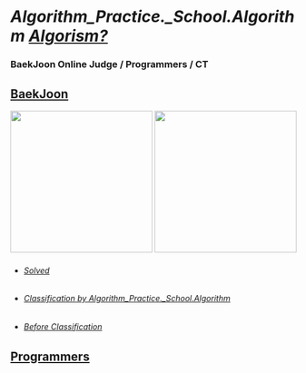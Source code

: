 # *Algorithm_Practice._School.Algorithm  [Algorism?](https://mattlee.tistory.com/52)*

### BaekJoon Online Judge / Programmers / CT
## [BaekJoon](https://www.acmicpc.net/user/q9922000)
<a href="https://solved.ac/q9922000"><img width="250" src="http://mazassumnida.wtf/api/v2/generate_badge?boj=q9922000"/></a>
<a href="https://www.acmicpc.net/user/q9922000"><img width="250" src="http://mazandi.herokuapp.com/api?handle=q9922000&theme=cold"/></a>
- ###### [Solved](https://www.acmicpc.net/user/q9922000)
- ###### [Classification by Algorithm_Practice._School.Algorithm](https://github.com/nn98/Algorithm/tree/master/src/_Algorithm)   
- ###### [Before Classification](https://github.com/nn98/Algorithm/tree/master/src/BaekJoon)   


## [Programmers](https://career.programmers.co.kr/pr/jkllhgb_7523)
